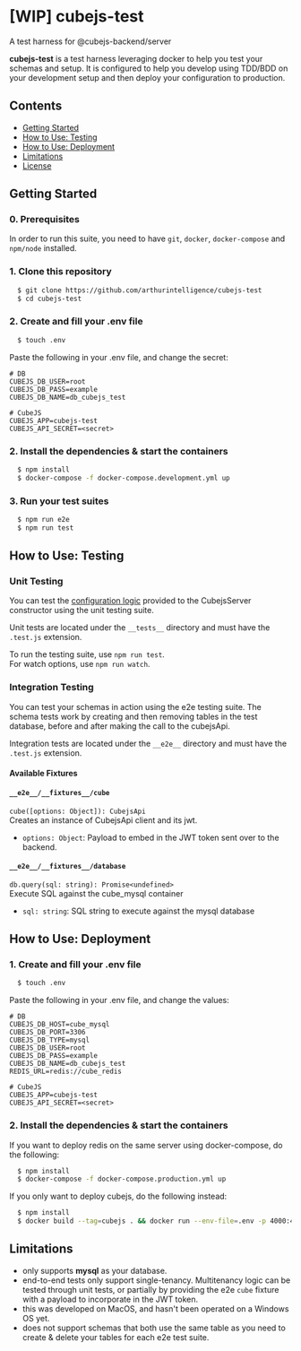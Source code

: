 # [WIP] cubejs-test
A test harness for @cubejs-backend/server

**cubejs-test** is a test harness leveraging docker to help you test your schemas and setup.
It is configured to help you develop using TDD/BDD on your development setup and then deploy
your configuration to production.


## Contents

- [Getting Started](#getting-started)
- [How to Use: Testing](#how-to-use-testing)
- [How to Use: Deployment](#how-to-use-deployment)
- [Limitations](#limitations)
- [License](./LICENSE)

## Getting Started

### 0. Prerequisites

In order to run this suite, you need to have `git`, `docker`, `docker-compose` and `npm/node` installed.

### 1. Clone this repository

```sh
  $ git clone https://github.com/arthurintelligence/cubejs-test
  $ cd cubejs-test
```

### 2. Create and fill your .env file

```sh
  $ touch .env
```

Paste the following in your .env file, and change the secret:

```
# DB
CUBEJS_DB_USER=root
CUBEJS_DB_PASS=example
CUBEJS_DB_NAME=db_cubejs_test

# CubeJS
CUBEJS_APP=cubejs-test
CUBEJS_API_SECRET=<secret>
```

### 2. Install the dependencies & start the containers

```sh
  $ npm install
  $ docker-compose -f docker-compose.development.yml up
```

### 3. Run your test suites

```sh
  $ npm run e2e
  $ npm run test
```

## How to Use: Testing

### Unit Testing

You can test the [configuration logic](https://cube.dev/docs/@cubejs-backend-server-core#options-reference) provided to the CubejsServer 
constructor using the unit testing suite.

Unit tests are located under the `__tests__` directory and must have the `.test.js` extension.

To run the testing suite, use `npm run test`.\
For watch options, use `npm run watch`.

### Integration Testing

You can test your schemas in action using the e2e testing suite. The schema tests work by
creating and then removing tables in the test database, before and after making the call to the 
cubejsApi.

Integration tests are located under the `__e2e__` directory and must have the `.test.js` extension.

#### Available Fixtures

#### `__e2e__/__fixtures__/cube`

`cube([options: Object]): CubejsApi` \
Creates an instance of CubejsApi client and its jwt.

* `options: Object`: Payload to embed in the JWT token sent over to the backend. 

#### `__e2e__/__fixtures__/database`

`db.query(sql: string): Promise<undefined>`\
Execute SQL against the cube_mysql container

* `sql: string`: SQL string to execute against the mysql database

## How to Use: Deployment

### 1. Create and fill your .env file

```sh
  $ touch .env
```

Paste the following in your .env file, and change the values:

```
# DB
CUBEJS_DB_HOST=cube_mysql
CUBEJS_DB_PORT=3306
CUBEJS_DB_TYPE=mysql
CUBEJS_DB_USER=root
CUBEJS_DB_PASS=example
CUBEJS_DB_NAME=db_cubejs_test
REDIS_URL=redis://cube_redis

# CubeJS
CUBEJS_APP=cubejs-test
CUBEJS_API_SECRET=<secret>
```

### 2. Install the dependencies & start the containers

If you want to deploy redis on the same server using docker-compose, do the following:

```sh
  $ npm install
  $ docker-compose -f docker-compose.production.yml up
```

If you only want to deploy cubejs, do the following instead:

```sh
  $ npm install
  $ docker build --tag=cubejs . && docker run --env-file=.env -p 4000:4000 cubejs 
```

## Limitations

* only supports **mysql** as your database.
* end-to-end tests only support single-tenancy. Multitenancy logic can be tested through unit tests, or partially by providing the e2e `cube` fixture with a payload to incorporate in the JWT token.
* this was developed on MacOS, and hasn't been operated on a Windows OS yet.
* does not support schemas that both use the same table as you need to create & delete your tables
  for each e2e test suite.



